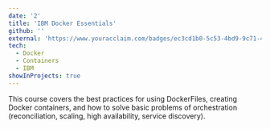 ```yaml
---
date: '2'
title: 'IBM Docker Essentials'
github: ''
external: 'https://www.youracclaim.com/badges/ec3cd1b0-5c53-4bd9-9c71-4f06cc18baac?source=linked_in_profile'
tech:
  - Docker
  - Containers
  - IBM
showInProjects: true
---
```


This course covers the best practices for using DockerFiles, creating Docker containers, and how to solve basic problems of orchestration (reconciliation, scaling, high availability, service discovery).

